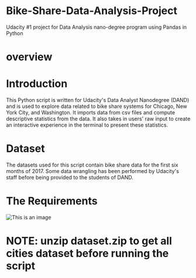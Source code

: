 # Bike-Share-Data-Analysis-Project
Udacity #1 project for Data Analysis nano-degree program using Pandas in Python
# overview
# Introduction
This Python script is written for  Udacity's Data Analyst Nanodegree (DAND) and is used to explore data related to bike share systems for Chicago, New York City, and Washington. It imports data from csv files and compute descriptive statistics from the data. It also takes in users' raw input to create an interactive experience in the terminal to present these statistics.

# Dataset
The datasets used for this script contain bike share data for the first six months of 2017. Some data wrangling has been performed by Udacity's staff before being provided to the students of DAND.

# The Requirements
![This is an image](https://i.imgur.com/WngVfkJ.png)

# NOTE: unzip dataset.zip to get all cities dataset before running the script
